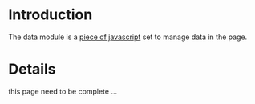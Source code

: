 # Introduction #

The data module is a [piece of javascript](http://genereek.googlecode.com/svn/trunk/system/addons/modules/data.js) set to manage data in the page.

# Details #

this page need to be complete ...